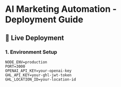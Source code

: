 # AI Marketing Automation - Deployment Guide

## 🚀 Live Deployment

### 1. Environment Setup
```env
NODE_ENV=production
PORT=3000
OPENAI_API_KEY=your-openai-key
GHL_API_KEY=your-ghl-jwt-token
GHL_LOCATION_ID=your-location-id
